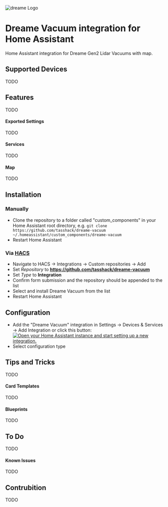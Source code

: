 ![dreame Logo](https://cdn.shopify.com/s/files/1/0302/5276/1220/files/rsz_logo_-01_400x_2ecfe8c0-2756-4bd1-a3f4-593b1f73e335_284x.jpg "dreame Logo")

# Dreame Vacuum integration for Home Assistant

Home Assistant integration for Dreame Gen2 Lidar Vacuums with map.

## Supported Devices

TODO

## Features

TODO

#### Exported Settings

TODO

#### Services

TODO

#### Map

TODO

## Installation

### Manually

- Clone the repository to a folder called "custom_components" in your Home
Assistant root directory, e.g. `git clone https://github.com/tasshack/dreame-vacuum ~/.homeassistant/custom_components/dreame-vacuum`
- Restart Home Assistant


### Via [HACS](https://hacs.xyz/)
- Navigate to HACS -> Integrations -> Custom repositories -> Add
- Set *Repository* to **https://github.com/tasshack/dreame-vacuum**
- Set *Type* to **Integration**
- Confirm form submission and the repository should be appended to the list
- Select and install Dreame Vacuum from the list
- Restart Home Assistant

## Configuration
- Add the "Dreame Vacuum" integration in Settings -> Devices & Services -> Add Integration or click this button: [![Open your Home Assistant instance and start setting up a new integration.](https://my.home-assistant.io/badges/config_flow_start.svg)](https://my.home-assistant.io/redirect/config_flow_start/?domain=dreame_vacuum)
- Select configuration type

## Tips and Tricks

TODO

#### Card Templates

TODO

#### Blueprints

TODO

## To Do

TODO

#### Known Issues

TODO

## Contrubition

TODO